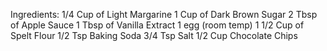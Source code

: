 Ingredients:
1/4 Cup of Light Margarine
1 Cup of Dark Brown Sugar
2 Tbsp of Apple Sauce
1 Tbsp of Vanilla Extract
1 egg (room temp)
1 1/2 Cup of Spelt Flour
1/2 Tsp Baking Soda
3/4 Tsp Salt
1/2 Cup Chocolate Chips